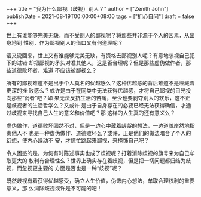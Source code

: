 +++
title = "我为什么鄙视（歧视）别人？"
author = ["Zenith John"]
publishDate = 2021-08-19T00:00:00+08:00
tags = ["扪心自问"]
draft = false
+++

世上有谁能够完美无缺，而不受别人的鄙视呢？将那些并非源于个人的因素，从出身地到
性别，作为鄙视别人的借口又有何道理呢？

话又说回来，世上又有谁能够完美无缺，有资格去鄙视别人呢？有意地忽视自己犯下的过错
却把鄙视的矛头对准其他人，这是否合理呢？但是那些虚伪做作者，那些道德败坏者，难道
不应该被鄙视么？

所有的鄙视难道不是出于个人莫名的优越感么？这种优越感的背后难道不是埋藏着更深的挫
败感么？或许是由于在同类中无法获得优越感，才将自己鄙视的目光投向那些“弱者”吧？如
果无法反抗生活的苦痛，至少也要剥夺别人的欢乐，这不正是歧视者的生活哲学么？又或许
是由于自身存在的必要已经无法获得确信，才通过歧视来寻找自己人生的意义和价值吧？那
这样的人生真的还有意义么？

虚伪做作，道德败坏固然不对，但是一边心中藏着龌龊的想法，一边道貌岸然地指责他人不
也是一种虚伪做作、道德败坏么？或许，正是他们的做法暗合了个人的幻想，使内心躁动不
安，才慌忙跳起来鄙视，来掩饰自己吧？

令人困惑的是，为何有时陈述事实也成了歧视呢？打着消除歧视的旗号来为自己牟取更大的
权利有合理性么？世界上确实存在着歧视，但是把一切问题都归结为歧视，而忽视更主要的
方面是否也是一种“歧视”呢？

既然歧视有着获得优越感受，确立人生价值，伪饰内心想法，牟取合理权利的重要意义，那
么消除歧视或许是不可能的吧！
